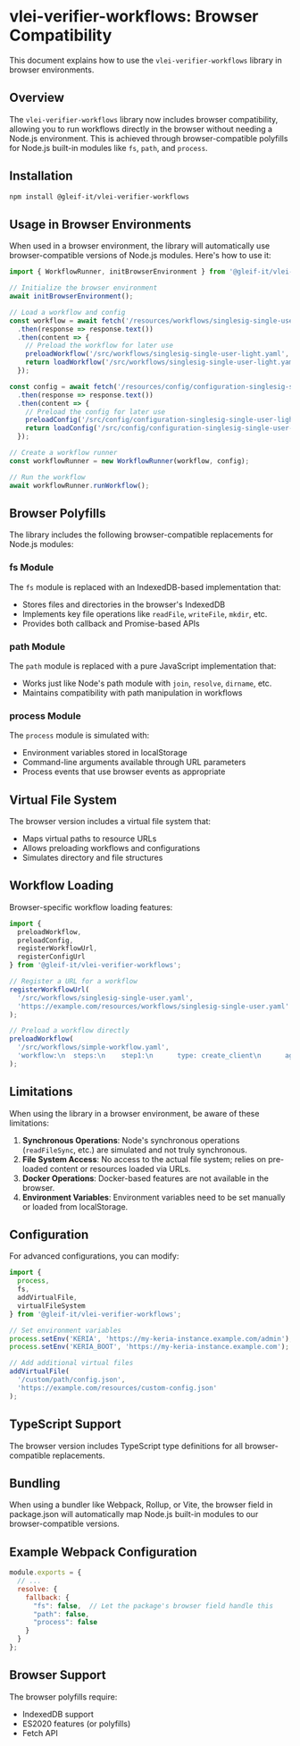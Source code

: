 # vlei-verifier-workflows: Browser Compatibility

This document explains how to use the `vlei-verifier-workflows` library in browser environments.

## Overview

The `vlei-verifier-workflows` library now includes browser compatibility, allowing you to run workflows directly in the browser without needing a Node.js environment. This is achieved through browser-compatible polyfills for Node.js built-in modules like `fs`, `path`, and `process`.

## Installation

```bash
npm install @gleif-it/vlei-verifier-workflows
```

## Usage in Browser Environments

When used in a browser environment, the library will automatically use browser-compatible versions of Node.js modules. Here's how to use it:

```javascript
import { WorkflowRunner, initBrowserEnvironment } from '@gleif-it/vlei-verifier-workflows';

// Initialize the browser environment
await initBrowserEnvironment();

// Load a workflow and config
const workflow = await fetch('/resources/workflows/singlesig-single-user-light.yaml')
  .then(response => response.text())
  .then(content => {
    // Preload the workflow for later use
    preloadWorkflow('/src/workflows/singlesig-single-user-light.yaml', content);
    return loadWorkflow('/src/workflows/singlesig-single-user-light.yaml');
  });

const config = await fetch('/resources/config/configuration-singlesig-single-user-light.json')
  .then(response => response.text())
  .then(content => {
    // Preload the config for later use
    preloadConfig('/src/config/configuration-singlesig-single-user-light.json', content);
    return loadConfig('/src/config/configuration-singlesig-single-user-light.json');
  });

// Create a workflow runner
const workflowRunner = new WorkflowRunner(workflow, config);

// Run the workflow
await workflowRunner.runWorkflow();
```

## Browser Polyfills

The library includes the following browser-compatible replacements for Node.js modules:

### fs Module

The `fs` module is replaced with an IndexedDB-based implementation that:
- Stores files and directories in the browser's IndexedDB
- Implements key file operations like `readFile`, `writeFile`, `mkdir`, etc.
- Provides both callback and Promise-based APIs

### path Module

The `path` module is replaced with a pure JavaScript implementation that:
- Works just like Node's path module with `join`, `resolve`, `dirname`, etc.
- Maintains compatibility with path manipulation in workflows

### process Module

The `process` module is simulated with:
- Environment variables stored in localStorage
- Command-line arguments available through URL parameters
- Process events that use browser events as appropriate

## Virtual File System

The browser version includes a virtual file system that:
- Maps virtual paths to resource URLs
- Allows preloading workflows and configurations
- Simulates directory and file structures

## Workflow Loading

Browser-specific workflow loading features:

```javascript
import { 
  preloadWorkflow,
  preloadConfig,
  registerWorkflowUrl,
  registerConfigUrl
} from '@gleif-it/vlei-verifier-workflows';

// Register a URL for a workflow
registerWorkflowUrl(
  '/src/workflows/singlesig-single-user.yaml',
  'https://example.com/resources/workflows/singlesig-single-user.yaml'
);

// Preload a workflow directly
preloadWorkflow(
  '/src/workflows/simple-workflow.yaml',
  'workflow:\n  steps:\n    step1:\n      type: create_client\n      agent_name: browser-agent'
);
```

## Limitations

When using the library in a browser environment, be aware of these limitations:

1. **Synchronous Operations**: Node's synchronous operations (`readFileSync`, etc.) are simulated and not truly synchronous.
2. **File System Access**: No access to the actual file system; relies on pre-loaded content or resources loaded via URLs.
3. **Docker Operations**: Docker-based features are not available in the browser.
4. **Environment Variables**: Environment variables need to be set manually or loaded from localStorage.

## Configuration

For advanced configurations, you can modify:

```javascript
import { 
  process, 
  fs, 
  addVirtualFile, 
  virtualFileSystem 
} from '@gleif-it/vlei-verifier-workflows';

// Set environment variables
process.setEnv('KERIA', 'https://my-keria-instance.example.com/admin');
process.setEnv('KERIA_BOOT', 'https://my-keria-instance.example.com');

// Add additional virtual files
addVirtualFile(
  '/custom/path/config.json',
  'https://example.com/resources/custom-config.json'
);
```

## TypeScript Support

The browser version includes TypeScript type definitions for all browser-compatible replacements.

## Bundling

When using a bundler like Webpack, Rollup, or Vite, the browser field in package.json will automatically map Node.js built-in modules to our browser-compatible versions.

## Example Webpack Configuration

```javascript
module.exports = {
  // ...
  resolve: {
    fallback: {
      "fs": false,  // Let the package's browser field handle this
      "path": false,
      "process": false
    }
  }
};
```

## Browser Support

The browser polyfills require:
- IndexedDB support
- ES2020 features (or polyfills)
- Fetch API 